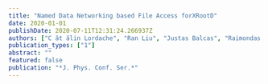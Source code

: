 ```yaml
---
title: "Named Data Networking based File Access forXRootD"
date: 2020-01-01
publishDate: 2020-07-11T12:31:24.266937Z
authors: ["C ̆at ̆alin Lordache", "Ran Liu", "Justas Balcas", "Raimondas Šrivinskas", "Yuanhao Wu", "Chengyu Fan", "Susmit Shannigrahi", "Harvey Newman", "Edmund Yeh"]
publication_types: ["1"]
abstract: ""
featured: false
publication: "*J. Phys. Conf. Ser.*"
---
```


